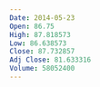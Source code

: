 ```yaml
---
Date: 2014-05-23
Open: 86.75
High: 87.818573
Low: 86.638573
Close: 87.732857
Adj Close: 81.633316
Volume: 58052400
---
```

